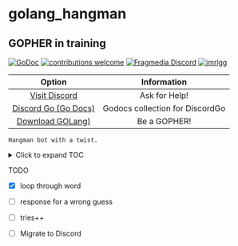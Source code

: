 ﻿# golang_hangman

## GOPHER in training

[![GoDoc](https://godoc.org/github.com/jmrlgg/golang_hangman?status.svg)](https://godoc.org/github.com/jmrlgg/golang_hangman)
[![contributions welcome](https://img.shields.io/badge/contributions-welcome-brightgreen.svg?style=flat)](https://github.com/jmrlgg/godiscord/issues) [![Fragmedia Discord](https://img.shields.io/badge/FragMedia-Discord-ff69b4.svg)](https://discord.me/fragmedia)  [![jmrlgg](https://img.shields.io/badge/twitter-jMrLgg-blue.svg)](https://twitter.com/jmrlgg) 

<!-- [![Beerpay](https://img.shields.io/beerpay/jmrlgg/godiscord.svg)](https://beerpay.io/jmrlgg/godiscord) -->


| Option | Information |
|:--: | :--: |
| [Visit Discord](https://discord.me/fragmedia) | Ask for Help! |
| [Discord Go (Go Docs)](https://godoc.org/github.com/bwmarrin/discordgo) | Godocs collection for DiscordGo |
| [Download GOLang)](https://golang.org/dl/) | Be a GOPHER! |


```
Hangman bot with a twist. 
```

<details>
  <summary>Click to expand TOC</summary>

<!-- TOC -->

- [Hangman](#golang_hangman)
  - [0](#w)
  - [0](#s)
  - [0](#s)
  - [0](#n)
  - [0](#s)
  - [0](#p)
  - [0](#n)
  - [0](#d)
  - [0](#h)
  - [0](#l)
  - [0](#l)

<!-- /TOC -->

</details>




TODO
- [x] loop through word 
- [ ] response for a wrong guess
- [ ] tries++ 
- [ ] Migrate to Discord

